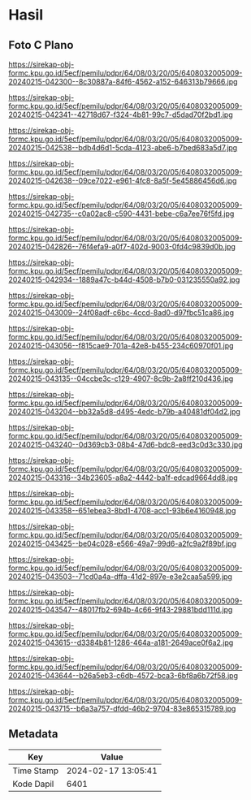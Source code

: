 # Hasil

## Foto C Plano

https://sirekap-obj-formc.kpu.go.id/5ecf/pemilu/pdpr/64/08/03/20/05/6408032005009-20240215-042300--8c30887a-84f6-4562-a152-646313b79666.jpg

https://sirekap-obj-formc.kpu.go.id/5ecf/pemilu/pdpr/64/08/03/20/05/6408032005009-20240215-042341--42718d67-f324-4b81-99c7-d5dad70f2bd1.jpg

https://sirekap-obj-formc.kpu.go.id/5ecf/pemilu/pdpr/64/08/03/20/05/6408032005009-20240215-042538--bdb4d6d1-5cda-4123-abe6-b7bed683a5d7.jpg

https://sirekap-obj-formc.kpu.go.id/5ecf/pemilu/pdpr/64/08/03/20/05/6408032005009-20240215-042638--09ce7022-e961-4fc8-8a5f-5e45886456d6.jpg

https://sirekap-obj-formc.kpu.go.id/5ecf/pemilu/pdpr/64/08/03/20/05/6408032005009-20240215-042735--c0a02ac8-c590-4431-bebe-c6a7ee76f5fd.jpg

https://sirekap-obj-formc.kpu.go.id/5ecf/pemilu/pdpr/64/08/03/20/05/6408032005009-20240215-042826--76f4efa9-a0f7-402d-9003-0fd4c9839d0b.jpg

https://sirekap-obj-formc.kpu.go.id/5ecf/pemilu/pdpr/64/08/03/20/05/6408032005009-20240215-042934--1889a47c-b44d-4508-b7b0-031235550a92.jpg

https://sirekap-obj-formc.kpu.go.id/5ecf/pemilu/pdpr/64/08/03/20/05/6408032005009-20240215-043009--24f08adf-c6bc-4ccd-8ad0-d97fbc51ca86.jpg

https://sirekap-obj-formc.kpu.go.id/5ecf/pemilu/pdpr/64/08/03/20/05/6408032005009-20240215-043056--f815cae9-701a-42e8-b455-234c60970f01.jpg

https://sirekap-obj-formc.kpu.go.id/5ecf/pemilu/pdpr/64/08/03/20/05/6408032005009-20240215-043135--04ccbe3c-c129-4907-8c9b-2a8ff210d436.jpg

https://sirekap-obj-formc.kpu.go.id/5ecf/pemilu/pdpr/64/08/03/20/05/6408032005009-20240215-043204--bb32a5d8-d495-4edc-b79b-a40481df04d2.jpg

https://sirekap-obj-formc.kpu.go.id/5ecf/pemilu/pdpr/64/08/03/20/05/6408032005009-20240215-043240--0d369cb3-08b4-47d6-bdc8-eed3c0d3c330.jpg

https://sirekap-obj-formc.kpu.go.id/5ecf/pemilu/pdpr/64/08/03/20/05/6408032005009-20240215-043316--34b23605-a8a2-4442-ba1f-edcad9664dd8.jpg

https://sirekap-obj-formc.kpu.go.id/5ecf/pemilu/pdpr/64/08/03/20/05/6408032005009-20240215-043358--651ebea3-8bd1-4708-acc1-93b6e4160948.jpg

https://sirekap-obj-formc.kpu.go.id/5ecf/pemilu/pdpr/64/08/03/20/05/6408032005009-20240215-043425--be04c028-e566-49a7-99d6-a2fc9a2f89bf.jpg

https://sirekap-obj-formc.kpu.go.id/5ecf/pemilu/pdpr/64/08/03/20/05/6408032005009-20240215-043503--71cd0a4a-dffa-41d2-897e-e3e2caa5a599.jpg

https://sirekap-obj-formc.kpu.go.id/5ecf/pemilu/pdpr/64/08/03/20/05/6408032005009-20240215-043547--48017fb2-694b-4c66-9f43-29881bdd111d.jpg

https://sirekap-obj-formc.kpu.go.id/5ecf/pemilu/pdpr/64/08/03/20/05/6408032005009-20240215-043615--d3384b81-1286-464a-a181-2649ace0f6a2.jpg

https://sirekap-obj-formc.kpu.go.id/5ecf/pemilu/pdpr/64/08/03/20/05/6408032005009-20240215-043644--b26a5eb3-c6db-4572-bca3-6bf8a6b72f58.jpg

https://sirekap-obj-formc.kpu.go.id/5ecf/pemilu/pdpr/64/08/03/20/05/6408032005009-20240215-043715--b6a3a757-dfdd-46b2-9704-83e865315789.jpg


## Metadata

| Key        | Value               |
| ---------- | ------------------- |
| Time Stamp | 2024-02-17 13:05:41 |
| Kode Dapil | 6401                |



